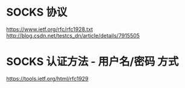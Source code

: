 # SOCKS 协议

https://www.ietf.org/rfc/rfc1928.txt
http://blog.csdn.net/testcs_dn/article/details/7915505

# SOCKS 认证方法 - 用户名/密码 方式

https://tools.ietf.org/html/rfc1929

